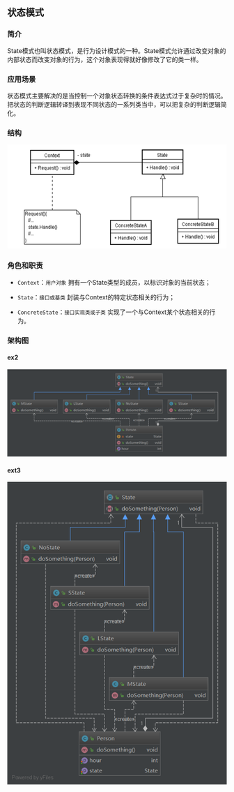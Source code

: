 


## 状态模式

### 简介

   State模式也叫状态模式，是行为设计模式的一种。State模式允许通过改变对象的内部状态而改变对象的行为，这个对象表现得就好像修改了它的类一样。 



### 应用场景

  状态模式主要解决的是当控制一个对象状态转换的条件表达式过于复杂时的情况。把状态的判断逻辑转译到表现不同状态的一系列类当中，可以把复杂的判断逻辑简化。

### 结构



![1565810760839](assets/1565810760839.png)



### 角色和职责

- `Context`：`用户对象`   拥有一个State类型的成员，以标识对象的当前状态； 

- `State`：`接口或基类` 封装与Context的特定状态相关的行为； 
- `ConcreteState`：`接口实现类或子类`   实现了一个与Context某个状态相关的行为。 





### 架构图

#### ex2

![1565811590773](assets/1565811590773.png)



#### ext3

![1565811646708](assets/1565811646708.png)
